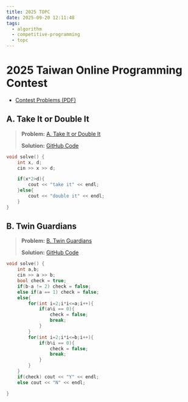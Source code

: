 ```yaml
---
title: 2025 TOPC
date: 2025-09-20 12:11:48
tags:
  - algorithm
  - competitive-programming
  - topc
---
```


# 2025 Taiwan Online Programming Contest

- [Contest Problems (PDF)](https://github.com/wulukewu/cp-code/blob/main/icpc/topc/2025-09-20/2025%20Taiwan%20Online%20Programming%20Contest.pdf)

## A. Take It or Double It

> **Problem:** [A. Take It or Double It]()
>
> **Solution:** [GitHub Code](https://github.com/wulukewu/cp-code/blob/main/icpc/topc/2025-09-20/A.cpp)

```cpp
void solve() {
    int x, d;
    cin >> x >> d;

    if(x*2>d){
        cout << "take it" << endl;
    }else{
        cout << "double it" << endl;
    }
}
```

## B. Twin Guardians

> **Problem:** [B. Twin Guardians]()
>
> **Solution:** [GitHub Code](https://github.com/wulukewu/cp-code/blob/main/icpc/topc/2025-09-20/B.cpp)

```cpp
void solve() {
    int a,b;
    cin >> a >> b;
    bool check = true;
    if(b-a != 2) check = false;
    else if(a == 1) check = false;
    else{
        for(int i=2;i*i<=a;i++){
            if(a%i == 0){
                check = false;
                break;
            }
        }
        for(int i=2;i*i<=b;i++){
            if(b%i == 0){
                check = false;
                break;
            }
        }
    }
    if(check) cout << "Y" << endl;
    else cout << "N" << endl;

}
```
